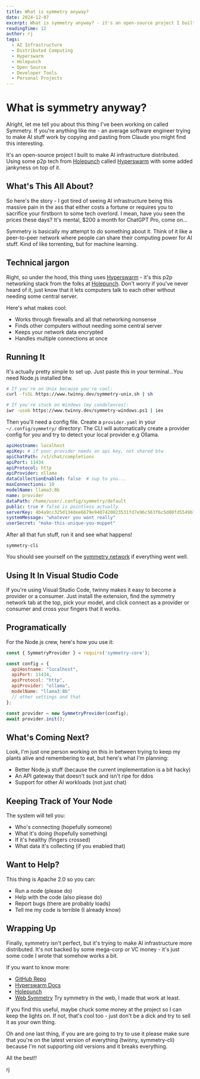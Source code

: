 ```yaml
---
title: What is symmetry anyway?
date: 2024-12-07
excerpt: What is symmetry anyway? - it's an open-source project I built to make AI infrastructure distributed. Using some p2p tech from Holepunch called Hyperswarm, it lets people share computing power for inference.
readingTime: 12
author: rj
tags: 
  - AI Infrastructure
  - Distributed Computing
  - Hyperswarm
  - Holepunch
  - Open Source
  - Developer Tools
  - Personal Projects
---
```


# What is symmetry anyway?

Alright, let me tell you about this thing I've been working on called Symmetry. If you're anything like me - an average software engineer trying to make AI stuff work by copying and pasting from Claude you might find this interesting.

It's an open-source project I built to make AI infrastructure distributed. Using some p2p tech from [Holepunch](https://holepunch.to) called [Hyperswarm](https://github.com/holepunchto/hyperswarm) with some added jankyness on top of it.

## What's This All About?

So here's the story - I got tired of seeing AI infrastructure being this massive pain in the ass that either costs a fortune or requires you to sacrifice your firstborn to some tech overlord. I mean, have you seen the prices these days? It's mental, $200 a month for ChatGPT Pro, come on...

Symmetry is basically my attempt to do something about it. Think of it like a peer-to-peer network where people can share their computing power for AI stuff. Kind of like torrenting, but for machine learning.

## Technical jargon

Right, so under the hood, this thing uses [Hyperswarm](https://github.com/holepunchto/hyperswarm) - it's this p2p networking stack from the folks at [Holepunch](https://holepunch.to). Don't worry if you've never heard of it, just know that it lets computers talk to each other without needing some central server.

Here's what makes cool:
- Works through firewalls and all that networking nonsense
- Finds other computers without needing some central server
- Keeps your network data encrypted
- Handles multiple connections at once

## Running It

It's actually pretty simple to set up. Just paste this in your terminal...You need Node.js installed btw.

```bash
# If you're on Unix because you're cool:
curl -fsSL https://www.twinny.dev/symmetry-unix.sh | sh

# If you're stuck on Windows (my condolences):
iwr -useb https://www.twinny.dev/symmetry-windows.ps1 | iex
```

Then you'll need a config file. Create a `provider.yaml` in your `~/.config/symmetry/` directory:  The CLI will automatically create a provider config for you and try to detect your local provider e.g Ollama.

```yaml
apiHostname: localhost
apiKey: # if your provider needs an api key, not shared btw
apiChatPath: /v1/chat/completions
apiPort: 11434
apiProtocol: http
apiProvider: ollama
dataCollectionEnabled: false  # sup to you...
maxConnections: 10
modelName: llama3:8b
name: provider
dataPath: /home/user/.config/symmetry/default
public: true # false is pointless actually
serverKey: 4b4a9cc325d134dee6679e9407420023531fd7e96c563f6c5d00fd5549b77435
systemMessage: "whatever you want really"
userSecret: "make-this-unique-you-muppet"
```

After all that fun stuff, run it and see what happens!

```
symmetry-cli
```

You should see yourself on the [symmetry network](https://twinny.dev/symmetry) if everything went well.

## Using It In Visual Studio Code

If you're using Visual Studio Code, twinny makes it easy to become a provider or a consumer. Just install the extension, find the symmetry network tab at the top, pick your model, and click connect as a provider or consumer and cross your fingers that it works.

## Programatically

For the Node.js crew, here's how you use it:

```javascript
const { SymmetryProvider } = require('symmetry-core');

const config = {
  apiHostname: "localhost",
  apiPort: 11434,
  apiProtocol: "http",
  apiProvider: "ollama",
  modelName: "llama3:8b"
  // other settings and that
};

const provider = new SymmetryProvider(config);
await provider.init();
```

## What's Coming Next?

Look, I'm just one person working on this in between trying to keep my plants alive and remembering to eat, but here's what I'm planning:
- Better Node.js stuff (because the current implementation is a bit hacky)
- An API gateway that doesn't suck and isn't ripe for ddos
- Support for other AI workloads (not just chat)

## Keeping Track of Your Node

The system will tell you:
- Who's connecting (hopefully someone)
- What it's doing (hopefully something)
- If it's healthy (fingers crossed)
- What data it's collecting (if you enabled that)

## Want to Help?

This thing is Apache 2.0 so you can:
- Run a node (please do)
- Help with the code (also please do)
- Report bugs (there are probably loads)
- Tell me my code is terrible (I already know)

## Wrapping Up

Finally, symmetry isn't perfect, but it's trying to make AI infrastructure more distributed. It's not backed by some mega-corp or VC money - it's just some code I wrote that somehow works a bit.

If you want to know more:
- [GitHub Repo](https://github.com/twinnydotdev/symmetry-core)
- [Hyperswarm Docs](https://github.com/holepunchto/hyperswarm)
- [Holepunch](https://holepunch.to)
- [Web Symmetry](https://twinny.dev/symmetry) Try symmetry in the web, I made that work at least.

If you find this useful, maybe chuck some money at the project so I can keep the lights on. If not, that's cool too - just don't be a dick and try to sell it as your own thing.

Oh and one last thing, if you are are going to try to use it please make sure that you're on the latest version of everything (twinny, symmetry-cli) because I'm not supporting old versions and it breaks everything.

All the best!!

rj
